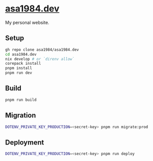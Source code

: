 # [asa1984.dev](https://asa1984.dev)

My personal website.

## Setup

```bash
gh repo clone asa1984/asa1984.dev
cd asa1984.dev
nix develop # or `direnv allow`
corepack install
pnpm install
pnpm run dev
```

## Build

```bash
pnpm run build
```

## Migration

```bash
DOTENV_PRIVATE_KEY_PRODUCTION=<secret-key> pnpm run migrate:prod
```

## Deployment

```bash
DOTENV_PRIVATE_KEY_PRODUCTION=<secret-key> pnpm run deploy
```
